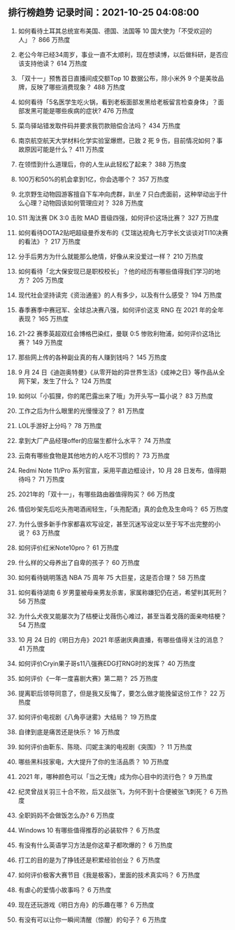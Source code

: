 
## 排行榜趋势 记录时间：2021-10-25 04:08:00
  
  1. 如何看待土耳其总统宣布美国、德国、法国等 10 国大使为「不受欢迎的人」？ 866 万热度
    
  2. 老公今年已经34周岁，事业一直不太顺利，现在想读博，以后做科研，是否应该支持他读？ 614 万热度
    
  3. 「双十一」预售首日直播间成交额Top 10 数据公布，除小米外 9 个是美妆品牌，反映了哪些消费现象？ 488 万热度
    
  4. 如何看待「5名医学生吃火锅，看到老板面部发黑给老板留言检查身体」？面部发黑可能是哪些疾病的症状? 476 万热度
    
  5. 菜鸟驿站错发取件码并要求我罚款赔偿合法吗？ 434 万热度
    
  6. 南京航空航天大学材料化学实验室爆燃，已致 2 死 9 伤，目前情况如何？事故原因可能是什么？ 411 万热度
    
  7. 在领悟到什么道理后，你的人生从此轻松了起来？ 388 万热度
    
  8. 100万和50%的机会拿到1亿，你会选哪个？ 357 万热度
    
  9. 北京野生动物园游客擅自下车冲向虎群，趴坐 7 只白虎面前，这种举动出于什么心理？动物园该如何管理应对？ 328 万热度
    
  10. S11 淘汰赛 DK 3:0 击败 MAD 晋级四强，如何评价这场比赛？ 327 万热度
    
  11. 如何看待DOTA2贴吧超级曼乔发布的《艾瑞达视角七万字长文谈谈对TI10决赛的看法》？ 217 万热度
    
  12. 分手后男方为什么就能那么绝情，好像从来没爱过一样？ 210 万热度
    
  13. 如何看待「北大保安现已是职校校长」？他的经历有哪些值得我们学习的地方？ 205 万热度
    
  14. 现代社会坚持读完《资治通鉴》的人有多少，以及有什么感受？ 194 万热度
    
  15. 春季赛季中赛冠军、全球总决赛八强，如何评价这支 RNG 在 2021 年的全年表现？ 165 万热度
    
  16. 21-22 赛季英超双红会博格巴染红，曼联 0:5 惨败利物浦，如何评价这场比赛？ 149 万热度
    
  17. 那些网上传的各种副业真的有人赚到钱吗？ 145 万热度
    
  18. 9 月 24 日《迪迦奥特曼》《从零开始的异世界生活》《成神之日》等作品从全网下架，发生了什么？ 124 万热度
    
  19. 如何以「小狐狸，你的尾巴露出来了哦」为开头写一篇小说？ 83 万热度
    
  20. 工作之后为什么眼里的光慢慢没了？ 81 万热度
    
  21. LOL手游好上分吗？ 78 万热度
    
  22. 拿到大厂产品经理offer的应届生都什么水平？ 74 万热度
    
  23. 云南有哪些食物是其他地方的人吃不习惯的？ 73 万热度
    
  24. Redmi Note 11/Pro 系列官宣，采用平直边框设计，10 月 28 日发布，值得期待吗？ 71 万热度
    
  25. 2021年的「双十一」，有哪些路由器值得购买？ 66 万热度
    
  26. 情侣吵架先后吃头孢喝酒闹轻生，「头孢配酒」真的会危及生命吗？ 65 万热度
    
  27. 为什么很多新手作家都喜欢写设定，甚至沉迷写设定以至于写不出完整的小说？ 63 万热度
    
  28. 如何评价红米Note10pro？ 61 万热度
    
  29. 什么样的父母养出了自卑的孩子？ 60 万热度
    
  30. 如何看待姚明落选 NBA 75 周年 75 大巨星，这是否合理？ 58 万热度
    
  31. 如何看待湖南 6 岁男童被母亲男友杀害，家属称嫌犯仍在逃，希望判其死刑？ 56 万热度
    
  32. 为什么犬夜叉能屡次为了桔梗让戈薇伤心难过，甚至当着戈薇的面亲吻桔梗？ 54 万热度
    
  33. 10 月 24 日的《明日方舟》2021 年感谢庆典直播，有哪些值得关注的消息？ 41 万热度
    
  34. 如何评价Cryin果子哥s11八强赛EDG打RNG时的发挥？ 40 万热度
    
  35. 如何评价《一年一度喜剧大赛》第二期？ 25 万热度
    
  36. 提离职后领导同意了，但是我又反悔了，要怎么做才能挽留这份工作？ 22 万热度
    
  37. 如何评价电视剧《八角亭谜雾》大结局？ 19 万热度
    
  38. 自律到底是痛苦还是快乐？ 16 万热度
    
  39. 如何评价由靳东、陈晓、闫妮主演的电视剧《突围》？ 11 万热度
    
  40. 哪些黑科技家电，大大提升了你的生活品质？ 10 万热度
    
  41. 2021 年，哪种颜色可以「当之无愧」成为你心目中的流行色？ 9 万热度
    
  42. 纪灵曾战关羽三十合不败，后又战张飞，为何不到十合便被张飞刺死？ 6 万热度
    
  43. 全职妈妈不会做饭怎么办? 6 万热度
    
  44. Windows 10 有哪些值得推荐的必装软件？ 6 万热度
    
  45. 有没有什么英语学习方法是你这辈子都吹爆的？ 6 万热度
    
  46. 打工的目的是为了挣钱还是积累经验创业？ 6 万热度
    
  47. 如何评价极客大赛节目《我是极客》，里面的技术真实吗？ 6 万热度
    
  48. 有虐心的爱情小故事吗？ 6 万热度
    
  49. 现在还玩游戏《明日方舟》的乐趣在哪？ 6 万热度
    
  50. 有没有可以让你一瞬间清醒（惊醒）的句子？ 6 万热度
    
